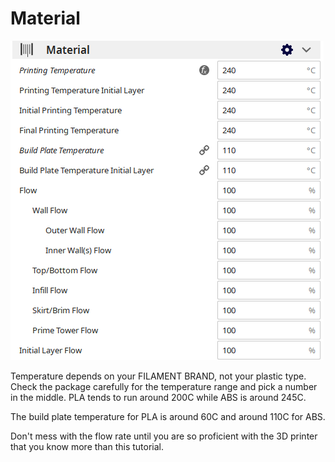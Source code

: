 # Material

![](../../../.gitbook/assets/image%20%2846%29.png)

Temperature depends on your FILAMENT BRAND, not your plastic type. Check the package carefully for the temperature range and pick a number in the middle. PLA tends to run around 200C while ABS is around 245C. 

The build plate temperature for PLA is around 60C and around 110C for ABS.

Don't mess with the flow rate until you are so proficient with the 3D printer that you know more than this tutorial.

